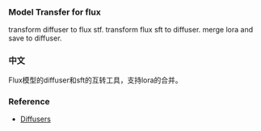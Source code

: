 ### Model Transfer for flux

transform diffuser to flux stf.
transform flux sft to diffuser.
merge lora and save to diffuser.

### 中文
Flux模型的diffuser和sft的互转工具，支持lora的合并。


### Reference

- [Diffusers](https://github.com/huggingface/diffusers)